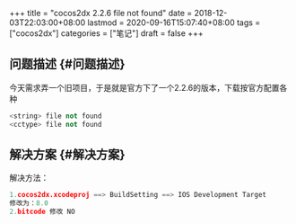 +++
title = "cocos2dx 2.2.6 file not found"
date = 2018-12-03T22:03:00+08:00
lastmod = 2020-09-16T15:07:40+08:00
tags = ["cocos2dx"]
categories = ["笔记"]
draft = false
+++

## 问题描述 {#问题描述}

今天需求弄一个旧项目，于是就是官方下了一个2.2.6的版本，下载按官方配置各种

```c++
<string> file not found
<cctype> file not found
```


## 解决方案 {#解决方案}

解决方法：

```c++
1.cocos2dx.xcodeproj ==> BuildSetting ==> IOS Development Target
修改为：8.0
2.bitcode 修改 NO
```
